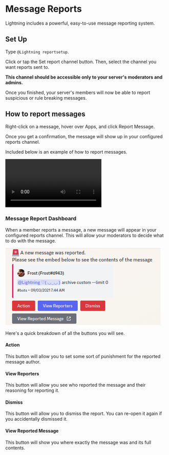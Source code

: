 # Message Reports

Lightning includes a powerful, easy-to-use message reporting system.

## Set Up

Type `@Lightning reportsetup`. 

Click or tap the Set report channel button. Then, select the channel you want reports sent to. 

**This channel should be accessible only to your server's moderators and admins.**

Once you finished, your server's members will now be able to report suspicious or rule breaking messages.

## How to report messages

Right-click on a message, hover over Apps, and click Report Message.

Once you get a confirmation, the message will show up in your configured reports channel.


Included below is an example of how to report messages.

![example](https://cdn.discordapp.com/attachments/1097912087583404155/1097919163764314284/Screen_Recording_2023-04-18_at_11.18.21_AM.mov)

### Message Report Dashboard

When a member reports a message, a new message will appear in your configured reports channel. This will allow your moderators to decide what to do with the message.

![Report Dash](../assets/report_dash.png)

Here's a quick breakdown of all the buttons you will see.

#### Action
This button will allow you to set some sort of punishment for the reported message author.

#### View Reporters
This button will allow you see who reported the message and their reasoning for reporting it.

#### Dismiss
This button will allow you to dismiss the report. You can re-open it again if you accidentally dismissed it.

#### View Reported Message
This button will show you where exactly the message was and its full contents.